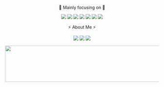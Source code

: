 <div align="center">

🎯 Mainly focusing on 🎯

<img src="https://img.shields.io/badge/Next.js-000000?style=flat-square&logo=Next.js&logoColor=white"/></a>
<img src="https://img.shields.io/badge/React-3d5afe?style=flat-square&logo=React&logoColor=white"/></a>
<img src="https://img.shields.io/badge/Javscript-ffbf00?style=flat-square&logo=Javascript&logoColor=white"/></a>
<img src="https://img.shields.io/badge/Typescript-3178C6?style=flat-square&logo=Typescript&logoColor=white"/></a>
<img src="https://img.shields.io/badge/ReactQuery-FF4154?style=flat-square&logo=reactquery&logoColor=white"/></a>
<img src="https://img.shields.io/badge/Tailwind_CSS-06B6D4?style=flat-square&logo=tailwindcss&logoColor=white"/></a>
<img src="https://img.shields.io/badge/yarn-2C8EBB?style=flat-square&logo=yarn&logoColor=white"/></a>

⚡️ About Me ⚡️

<a href="https://taeseong-site.vercel.app/"><img src="https://img.shields.io/badge/Blog-000000?style=flat-square&logo=Blogger&logoColor=white"/></a>
<a href="https://taeseong-site.vercel.app/about/"><img src="https://img.shields.io/badge/Resume-4285F4?style=flat-square&logo=ReadMe&logoColor=white"/></a>
<a href="mailto:aka404365@gmail.com"><img src="https://img.shields.io/badge/Gmail-EA4335?style=flat-square&logo=Gmail&logoColor=white"/></a>

<a href="https://www.gitanimals.org/en_US?utm_medium=image&utm_source=flip-404&utm_content=line">
  <img
    src="https://render.gitanimals.org/lines/flip-404?pet-id=710855525978102863"
    width="600"
    height="120"
  />
</a>
  
</div>


